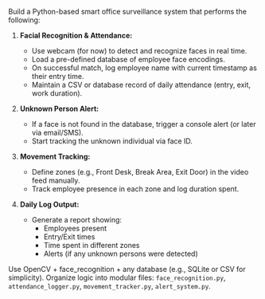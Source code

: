 Build a Python-based smart office surveillance system that performs the following:

1. **Facial Recognition & Attendance:**
   - Use webcam (for now) to detect and recognize faces in real time.
   - Load a pre-defined database of employee face encodings.
   - On successful match, log employee name with current timestamp as their entry time.
   - Maintain a CSV or database record of daily attendance (entry, exit, work duration).

2. **Unknown Person Alert:**
   - If a face is not found in the database, trigger a console alert (or later via email/SMS).
   - Start tracking the unknown individual via face ID.

3. **Movement Tracking:**
   - Define zones (e.g., Front Desk, Break Area, Exit Door) in the video feed manually.
   - Track employee presence in each zone and log duration spent.

4. **Daily Log Output:**
   - Generate a report showing:
     - Employees present
     - Entry/Exit times
     - Time spent in different zones
     - Alerts (if any unknown persons were detected)

Use OpenCV + face_recognition + any database (e.g., SQLite or CSV for simplicity). Organize logic into modular files: `face_recognition.py`, `attendance_logger.py`, `movement_tracker.py`, `alert_system.py`.
